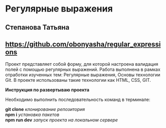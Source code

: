 # Регулярные выражения  
## Степанова Татьяна  
## https://github.com/obonyasha/regular_expressions

Проект представляет собой форму, для которой настроена  валидация полей с помощью регулярных выражений. Работа выполнена в рамках отработки изученных тем: Регулярные выражения, Основы технологии Git.
В проекте использованы такие технологии как HTML, CSS, GIT.

**Инструкция по развертываю проекта**

Необходимо выполнить последовательность команд в терминале:

**git clone** *клонирование репозитория*  
**npm i** *установка пакетов*  
**npm run dev** *запуск проекта на локальном сервере*  
